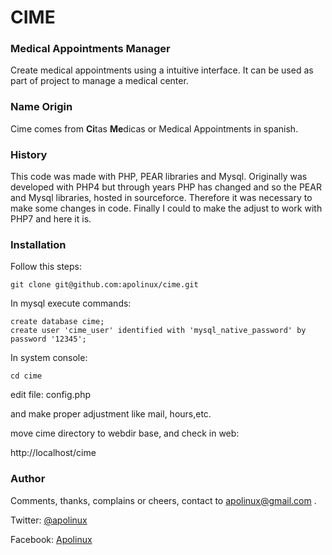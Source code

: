# CIME #

### Medical Appointments Manager ###

Create medical appointments using a intuitive interface. It can be used as part of project to manage a medical center.

### Name Origin ###

Cime comes from **Ci**tas **Me**dicas or Medical Appointments in spanish.

### History ###

This code was made with PHP, PEAR libraries and Mysql. Originally was developed with PHP4 but through years PHP has changed and so the PEAR and Mysql libraries, hosted in sourceforce. Therefore it was necessary to make some changes in code. Finally I could to make the adjust to work with PHP7 and here it is.

### Installation ###

Follow this steps:

    git clone git@github.com:apolinux/cime.git 

In mysql execute commands:

    create database cime;
    create user 'cime_user' identified with 'mysql_native_password' by password '12345';

In system console:

    cd cime 

edit file: config.php 

and make proper adjustment like mail, hours,etc.

move cime directory to webdir base, and check in web:

http://localhost/cime

### Author ###

Comments, thanks, complains or cheers, contact to apolinux@gmail.com .

Twitter: [@apolinux](https://twitter.com/apolinux)

Facebook: [Apolinux](https://www.facebook.com/Apolinux-101998798154863)



